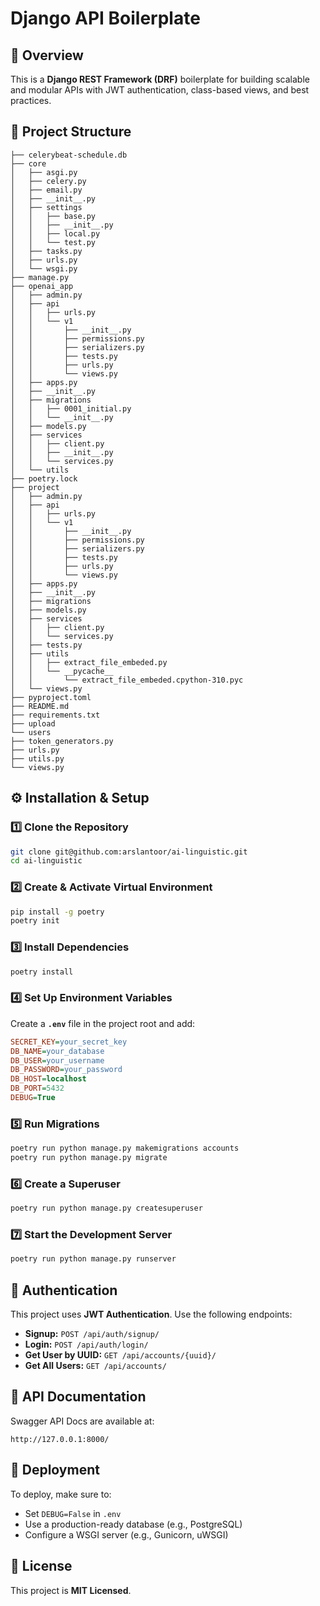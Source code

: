 # Django API Boilerplate

## 📌 Overview
This is a **Django REST Framework (DRF)** boilerplate for building scalable and modular APIs with JWT authentication, class-based views, and best practices.

## 📁 Project Structure
```
├── celerybeat-schedule.db
├── core
│   ├── asgi.py
│   ├── celery.py
│   ├── email.py
│   ├── __init__.py
│   ├── settings
│   │   ├── base.py
│   │   ├── __init__.py
│   │   ├── local.py
│   │   └── test.py
│   ├── tasks.py
│   ├── urls.py
│   └── wsgi.py
├── manage.py
├── openai_app
│   ├── admin.py
│   ├── api
│   │   ├── urls.py
│   │   └── v1
│   │       ├── __init__.py
│   │       ├── permissions.py
│   │       ├── serializers.py
│   │       ├── tests.py
│   │       ├── urls.py
│   │       └── views.py
│   ├── apps.py
│   ├── __init__.py
│   ├── migrations
│   │   ├── 0001_initial.py
│   │   └── __init__.py
│   ├── models.py
│   ├── services
│   │   ├── client.py
│   │   ├── __init__.py
│   │   └── services.py
│   └── utils
├── poetry.lock
├── project
│   ├── admin.py
│   ├── api
│   │   ├── urls.py
│   │   └── v1
│   │       ├── __init__.py
│   │       ├── permissions.py
│   │       ├── serializers.py
│   │       ├── tests.py
│   │       ├── urls.py
│   │       └── views.py
│   ├── apps.py
│   ├── __init__.py
│   ├── migrations
│   ├── models.py
│   ├── services
│   │   ├── client.py
│   │   └── services.py
│   ├── tests.py
│   ├── utils
│   │   ├── extract_file_embeded.py
│   │   └── __pycache__
│   │       └── extract_file_embeded.cpython-310.pyc
│   └── views.py
├── pyproject.toml
├── README.md
├── requirements.txt
├── upload
└── users
├── token_generators.py
├── urls.py
├── utils.py
└── views.py

```

## ⚙️ Installation & Setup
### 1️⃣ Clone the Repository
```bash
git clone git@github.com:arslantoor/ai-linguistic.git
cd ai-linguistic
```
### 2️⃣ Create & Activate Virtual Environment
```bash
pip install -g poetry
poetry init
```
### 3️⃣ Install Dependencies
```bash
poetry install
```
### 4️⃣ Set Up Environment Variables
Create a **`.env`** file in the project root and add:
```ini
SECRET_KEY=your_secret_key
DB_NAME=your_database
DB_USER=your_username
DB_PASSWORD=your_password
DB_HOST=localhost
DB_PORT=5432
DEBUG=True
```

### 5️⃣ Run Migrations
```bash
poetry run python manage.py makemigrations accounts
poetry run python manage.py migrate
```

### 6️⃣ Create a Superuser
```bash
poetry run python manage.py createsuperuser
```

### 7️⃣ Start the Development Server
```bash
poetry run python manage.py runserver
```

## 🔐 Authentication
This project uses **JWT Authentication**. Use the following endpoints:
- **Signup:** `POST /api/auth/signup/`
- **Login:** `POST /api/auth/login/`
- **Get User by UUID:** `GET /api/accounts/{uuid}/`
- **Get All Users:** `GET /api/accounts/`

## 📜 API Documentation
Swagger API Docs are available at:
```
http://127.0.0.1:8000/
```

## 🚀 Deployment
To deploy, make sure to:
- Set `DEBUG=False` in `.env`
- Use a production-ready database (e.g., PostgreSQL)
- Configure a WSGI server (e.g., Gunicorn, uWSGI)

## 📜 License
This project is **MIT Licensed**.

